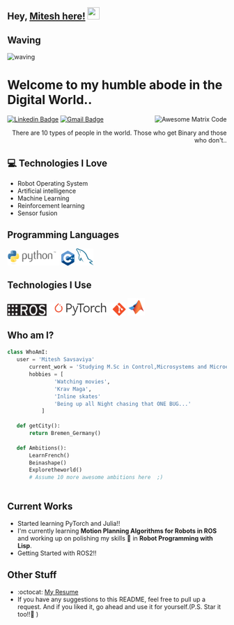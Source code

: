 ## Hey, [Mitesh here!](https://www.youtube.com/channel/UCietjxpksncMdOUkycv5nqA)  <img src="https://media.giphy.com/media/hvRJCLFzcasrR4ia7z/giphy.gif" width="28px" height="28px">
## Waving <a id="waving">
![waving](https://capsule-render.vercel.app/api?type=waving&height=200&text=Hey,%20Mitesh%20here!&fontAlign=60&fontAlignY=40&color=gradient)

<h1>Welcome to my humble abode in the Digital World..</h1> 

<img src = 'https://github.com/MarikIshtar007/MarikIshtar007/blob/master/images/matrix.gif' alt = 'Awesome Matrix Code' align='right'/>

[![Linkedin Badge](https://img.shields.io/badge/-miteshsavsaviya-blue?style=flat-square&logo=Linkedin&logoColor=white&link=www.linkedin.com/in/mitsav)](www.linkedin.com/in/mitsav) [![Gmail Badge](https://img.shields.io/badge/-miteshsavsaviya01@gmail.com-c14438?style=flat-square&logo=Gmail&logoColor=white&link=mailto:miteshsavsaviya01@gmail.com)](mailto:miteshsavsaviya01@gmail.com) 


<div style="text-align: right">There are 10 types of people in the world. Those who get Binary and those who don't.. </div>

## :computer: Technologies I Love
* Robot Operating System
* Artificial intelligence
* Machine Learning
* Reinforcement learning
* Sensor fusion


## Programming Languages
<img src = 'https://github.com/mitsav01/mitsav01/blob/13048e19be1f55ff91b5860c6ba2fe8d84bf96b4/images/python-logo-generic.svg' width='120'/> <img src = 'https://github.com/mitsav01/mitsav01/blob/13048e19be1f55ff91b5860c6ba2fe8d84bf96b4/images/cpp_logo.svg' width='30'/> <img src = 'https://github.com/mitsav01/mitsav01/blob/13048e19be1f55ff91b5860c6ba2fe8d84bf96b4/images/sql.svg' width='40'/> 
 
 ## Technologies I Use
 <img src = 'https://github.com/mitsav01/mitsav01/blob/13048e19be1f55ff91b5860c6ba2fe8d84bf96b4/images/ROS_logo_white.svg' width='90'/>  <img src = 'https://github.com/mitsav01/mitsav01/blob/13048e19be1f55ff91b5860c6ba2fe8d84bf96b4/images/pytorch-logo-flame.svg' height='30'/><img src = 'https://github.com/mitsav01/mitsav01/blob/13048e19be1f55ff91b5860c6ba2fe8d84bf96b4/images/git.svg' width='30'/> <img src = 'https://github.com/mitsav01/mitsav01/blob/4a20cf6f77baf3eaf852b8385b13cd7a8de2752f/images/matlab-svgrepo-com.svg' height='40'/> 
 
 ## Who am I?
 ```python
 class WhoAmI:
 	user = 'Mitesh Savsaviya'
		current_work = 'Studying M.Sc in Control,Microsystems and Microelectronics at Universität Bremen'
		hobbies = [
				'Watching movies',
				'Krav Maga',
				'Inline skates'
				'Being up all Night chasing that ONE BUG...'
			]
	
	def getCity():
		return Bremen_Germany()
	
	def Ambitions():
		LearnFrench()
		Beinashape()
		Exploretheworld()
		# Assume 10 more awesome ambitions here  ;)
	
 ```
 
## Current Works
 * Started learning PyTorch and Julia!!
 * I'm currently learning **Motion Planning Algorithms for Robots in ROS** and working up on polishing my skills 🤖 in **Robot Programming with Lisp**.
 * Getting Started with ROS2!!
 
## Other Stuff
  - :octocat: [My Resume](https://drive.google.com/file/d/1tFL1gHFPw3MXzfW98oQEFjs2jQSshare_link)
  - If you have any suggestions to this README, feel free to pull up a request. And if you liked it, go ahead and use it for yourself.(P.S. Star it too!!:grimacing: )

 
 

